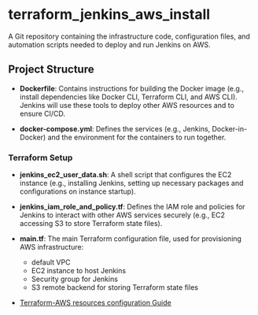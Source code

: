 # terraform_jenkins_aws_install
A Git repository containing the infrastructure code, configuration files, and automation scripts needed to deploy and run Jenkins on AWS.

## Project Structure
  
- **Dockerfile**: Contains instructions for building the Docker image (e.g., install dependencies like Docker CLI, Terraform CLI, and AWS CLI). Jenkins will use these tools to deploy other AWS resources and to ensure CI/CD.

- **docker-compose.yml**: Defines the services (e.g., Jenkins, Docker-in-Docker) and the environment for the containers to run together.


### Terraform Setup

- **jenkins_ec2_user_data.sh**: A shell script that configures the EC2 instance (e.g., installing Jenkins, setting up necessary packages and configurations on instance startup).
  
- **jenkins_iam_role_and_policy.tf**: Defines the IAM role and policies for Jenkins to interact with other AWS services securely (e.g., EC2 accessing S3 to store Terraform state files).
  
- **main.tf**: The main Terraform configuration file, used for provisioning AWS infrastructure:
  - default VPC
  - EC2 instance to host Jenkins
  - Security group for Jenkins
  - S3 remote backend for storing Terraform state files
 
- [Terraform-AWS resources configuration Guide](https://registry.terraform.io/providers/hashicorp/aws/latest/docs)

